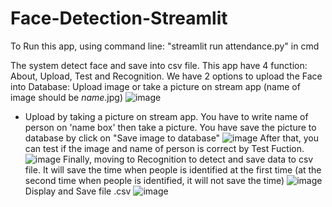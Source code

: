 # Face-Detection-Streamlit
To Run this app, using command line: "streamlit run attendance.py" in cmd

The system detect face and save into csv file.
This app have 4 function: About, Upload, Test and Recognition.
We have 2 options to upload the Face into Database: Upload image or take a picture on stream app (name of image should be *name*.jpg)
![image](https://user-images.githubusercontent.com/43437123/198945817-e0c5279d-1f25-4f85-b3f3-0ac36ff2b7c8.png)
- Upload by taking a picture on stream app. You have to write name of person on 'name box' then take a picture. You have save the picture to database by click on "Save image to database"
![image](https://user-images.githubusercontent.com/43437123/198946065-017c3679-d8cc-4aef-9c43-5b58675aa2bc.png)
After that, you can test if the image and name of person is correct by Test Fuction.
![image](https://user-images.githubusercontent.com/43437123/198946591-1c933eba-aaf5-4c37-921c-a72f064fc218.png)
Finally, moving to Recognition to detect and save data to csv file. It will save the time when people is identified at the first time (at the second time when people is identified, it will not save the time)
![image](https://user-images.githubusercontent.com/43437123/198947573-dc2ed6ff-e134-451a-b217-5ec55a903c08.png)
Display and Save file .csv
![image](https://user-images.githubusercontent.com/43437123/198947642-ea3958b9-f208-47d1-a49e-76f7776bb29b.png)

